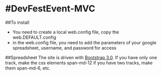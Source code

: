 #DevFestEvent-MVC
================

##To install
- You need to create a local web.config file, copy the web.DEFAULT.config
- in the web.config file, you need to add the parameters of your google spreadsheet, username, and password for access

##Spreadsheet
The site is driven with [Bootstrap 3.0](http://getbootstrap.com).  If you have only one track, make the css elements span-md-12  if you have two tracks, make them span-md-6, etc.

